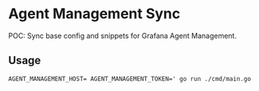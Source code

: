 # Agent Management Sync

POC: Sync base config and snippets for Grafana Agent Management.

## Usage

```
AGENT_MANAGEMENT_HOST= AGENT_MANAGEMENT_TOKEN=' go run ./cmd/main.go
```
